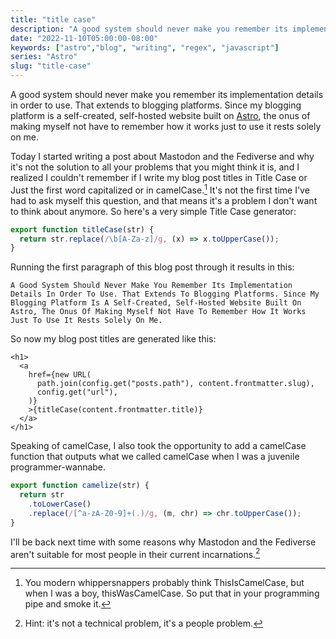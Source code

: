 ```yaml
---
title: "title case"
description: "A good system should never make you remember its implementation details in order to use."
date: "2022-11-10T05:00:00-08:00"
keywords: ["astro","blog", "writing", "regex", "javascript"]
series: "Astro"
slug: "title-case"
---
```


A good system should never make you remember its implementation details in order to use. That extends to blogging platforms. Since my blogging platform is a self-created, self-hosted website built on [Astro](https://astro.build), the onus of making myself not have to remember how it works just to use it rests solely on me.

Today I started writing a post about Mastodon and the Fediverse and why it's not the solution to all your problems that you might think it is, and I realized I couldn't remember if I write my blog post titles in Title Case or Just the first word capitalized or in camelCase.[^1] It's not the first time I've had to ask myself this question, and that means it's a problem I don't want to think about anymore. So here's a very simple Title Case generator:

```javascript
export function titleCase(str) {
  return str.replace(/\b[A-Za-z]/g, (x) => x.toUpperCase());
}
```

Running the first paragraph of this blog post through it results in this:

```
A Good System Should Never Make You Remember Its Implementation Details In Order To Use. That Extends To Blogging Platforms. Since My Blogging Platform Is A Self-Created, Self-Hosted Website Built On Astro, The Onus Of Making Myself Not Have To Remember How It Works Just To Use It Rests Solely On Me.

```

So now my blog post titles are generated like this:

```astro
<h1>
  <a
    href={new URL(
      path.join(config.get("posts.path"), content.frontmatter.slug),
      config.get("url"),
    )}
    >{titleCase(content.frontmatter.title)}
  </a>
</h1>
```

Speaking of camelCase, I also took the opportunity to add a camelCase function that outputs what we called camelCase when I was a juvenile programmer-wannabe.

```javascript
export function camelize(str) {
  return str
    .toLowerCase()
    .replace(/[^a-zA-Z0-9]+(.)/g, (m, chr) => chr.toUpperCase());
}
```

I'll be back next time with some reasons why Mastodon and the Fediverse aren't suitable for most people in their current incarnations.[^2]

[^1]: You modern whippersnappers probably think ThisIsCamelCase, but when I was a boy, thisWasCamelCase. So put that in your programming pipe and smoke it.
[^2]: Hint: it's not a technical problem, it's a people problem.
